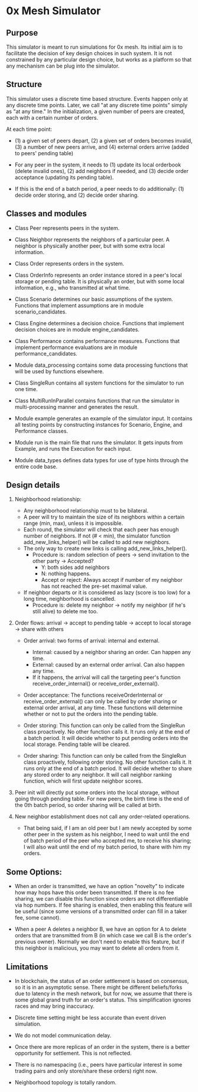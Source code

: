 0x Mesh Simulator
===

## Purpose

This simulator is meant to run simulations for 0x mesh.
Its initial aim is to facilitate the decision of key design choices in such system.
It is not constrained by any particular design choice, but works as a platform so that
any mechanism can be plug into the simulator.

## Structure

This simulator uses a discrete time based structure. Events happen only at any discrete time points.
Later, we call "at any discrete time points" simply as "at any time."
In the initialization, a given number of peers are created, each with a certain number of orders.

At each time point:

- (1) a given set of peers depart, (2) a given set of orders becomes invalid,
  (3) a number of new peers arrive, and (4) external orders arrive (added to peers' pending table)
  
- For any peer in the system, it needs to (1) update its local orderbook (delete invalid ones),
  (2) add neighbors if needed, and (3) decide order acceptance (updating its pending table).

- If this is the end of a batch period, a peer needs to do additionally:
  (1) decide order storing, and (2) decide order sharing.


## Classes and modules

- Class Peer represents peers in the system.

- Class Neighbor represents the neighbors of a particular peer. A neighbor is physically another
peer, but with some extra local information.

- Class Order represents orders in the system.
- Class OrderInfo represents an order instance stored in a peer's local storage or pending table.
    It is physically an order, but with some local information, e.g., who transmitted at what time.

- Class Scenario determines our basic assumptions of the system.
    Functions that implement assumptions are in module scenario_candidates.
- Class Engine determines a decision choice.
    Functions that implement decision choices are in module engine_candidates.
- Class Performance contains performance measures.
    Functions that implement performance evaluations are in module performance_candidates.
   
- Module data_processing contains some data processing functions that will be used by functions
elsewhere.

- Class SingleRun contains all system functions for the simulator to run one time.

- Class MultiRunInParallel contains functions that run the simulator in multi-processing manner and generates the result.

- Module example generates an example of the simulator input. It contains all testing points by
constructing instances for Scenario, Engine, and Performance classes.

- Module run is the main file that runs the simulator. It gets inputs from Example, and runs the 
Execution for each input.

- Module data_types defines data types for use of type hints through the entire code base.

## Design details


1. Neighborhood relationship:

	- Any neighborhood relationship must to be bilateral.
	- A peer will try to maintain the size of its neighbors within a certain range
    (min, max), unless it is impossible.
	- Each round, the simulator will check that each peer has enough number of neighbors. If not
    (# < min), the simulator function add_new_links_helper() will be called to add new neighbors.
	- The only way to create new links is calling add_new_links_helper().
		- Procedure is: random selection of peers -> send invitation to the other party -> Accepted?
        	- Y: both sides add neighbors
        	- N: nothing happens.
        	- Accept or reject: Always accept if number of my neighbor has not reached the pre-set 
        	  maximal value.
    - If neighbor departs or it is considered as lazy (score is too low) for a long time, 
      neighborhood is cancelled.
   		- Procedure is: delete my neighbor -> notify my neighbor (if he's still alive) to delete me 
   		  too.

2. Order flows: arrival -> accept to pending table -> accept to local storage -> share with others

	- Order arrival: two forms of arrival: internal and external.
		- Internal: caused by a neighbor sharing an order. Can happen any time.
    	- External: caused by an external order arrival. Can also happen any time.
    	- If it happens, the arrival will call the targeting peer's function 
    	receive_order_internal() or receive_order_external().

	- Order acceptance: The functions receiveOrderInternal or receive_order_external() can only be 
	called by order sharing or external order arrival, at any time. These functions will 
	determine whether or not to put the orders into the pending table.
    
	- Order storing: This function can only be called from the SingleRun class proactively. 
	No other function calls it.
    It runs only at the end of a batch period. It will decide whether to put pending orders into the
    local storage. Pending table will be cleared.
    
	- Order sharing: This function can only be called from the SingleRun class proactively, 
	following order storing.
    No other function calls it. It runs only at the end of a batch period.
    It will decide whether to share any stored order to any neighbor.
    It will call neighbor ranking function, which will first update neighbor scores.
    
3. Peer init will directly put some orders into the local storage, without going through pending 
table. For new peers, the birth time is the end of the 0th batch period, so order sharing will be
 called at birth.
    
4. New neighbor establishment does not call any order-related operations.
    - That being said, if I am an old peer but I am newly accepted by some other peer in the system 
    as his neighbor,
    I need to wait until the end of batch period of the peer who accepted me, to receive his 
    sharing; I will also wait until the end of my batch period, to share with him my orders.
         
## Some Options:

- When an order is transmitted, we have an option "novelty" to indicate how may hops have this order
 been transmitted.
  If there is no fee sharing, we can disable this function since orders are not differentiable via 
  hop numbers.
  If fee sharing is enabled, then enabling this feature will be useful (since some versions of a 
  transmitted order can fill in a taker fee, some cannot).

- When a peer A deletes a neighbor B, we have an option for A to delete orders that are transmitted
    from B (in which case we call B is the order's previous owner). Normally we don't need to enable
    this feature, but if this neighbor is malicious, you may want to delete all orders from it.

## Limitations

- In blockchain, the status of an order settlement is based on consensus, so it is in an asymptotic 
sense. There might be different beliefs/forks due to latency in the mesh network, but for now, we
assume that there is some global grand truth for an order's status. This simplification ignores 
races and may bring inaccuracy.

- Discrete time setting might be less accurate than event driven simulation.

- We do not model communication delay.

- Once there are more replicas of an order in the system, there is a better opportunity for 
settlement. This is not reflected.

- There is no namespacing (i.e., peers have particular interest in some trading pairs and only 
store/share these orders) right now.

- Neighborhood topology is totally random.
